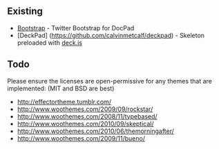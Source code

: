 ## Existing

- [Bootstrap](https://github.com/balupton/bootstrap.docpad) - Twitter Bootstrap for DocPad
- [DeckPad] (https://github.com/calvinmetcalf/deckpad) - Skeleton preloaded with [deck.js](https://github.com/imakewebthings/deck.js)


## Todo

Please ensure the licenses are open-permissive for any themes that are implemented: (MIT and BSD are best)

- http://effectortheme.tumblr.com/
- http://www.woothemes.com/2009/09/rockstar/
- http://www.woothemes.com/2008/11/typebased/
- http://www.woothemes.com/2010/09/skeptical/
- http://www.woothemes.com/2010/06/themorningafter/
- http://www.woothemes.com/2009/11/bueno/